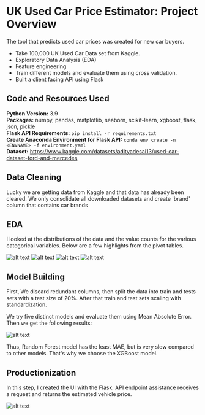 # UK Used Car Price Estimator: Project Overview 
The tool that predicts used car prices was created for new car buyers.
* Take 100,000 UK Used Car Data set from Kaggle.
* Exploratory Data Analysis (EDA)
* Feature engineering
* Train different models and evaluate them using cross validation.
* Built a client facing API using Flask 

## Code and Resources Used 
**Python Version:** 3.9  
**Packages:** numpy, pandas, matplotlib, seaborn, scikit-learn, xgboost, flask, json, pickle  
**Flask API Requirements:**  ```pip install -r requirements.txt```  
**Create Anaconda Environment for Flask API:**  ```conda env create -n <ENVNAME> -f environment.yaml```  
**Dataset:** https://www.kaggle.com/datasets/adityadesai13/used-car-dataset-ford-and-mercedes 

## Data Cleaning
Lucky we are getting data from Kaggle and that data has already been cleared. We only consolidate all downloaded datasets and create 'brand' column 
that contains car brands
## EDA
I looked at the distributions of the data and the value counts for the various categorical variables. Below are a few highlights from the pivot tables. 

![alt text](https://github.com/polaternez/predicting_used_car_price_UK/blob/master/reports/figures/price_dist.jpg "Car Price Distribution")
![alt text](https://github.com/polaternez/predicting_used_car_price_UK/blob/master/reports/figures/age.jpg "Car Price by Age")
![alt text](https://github.com/polaternez/predicting_used_car_price_UK/blob/master/reports/figures/brand.jpg "Car Price by Brand")
![alt text](https://github.com/polaternez/predicting_used_car_price_UK/blob/master/reports/figures/correlation.jpg "Correlation")

## Model Building 

First, We discard redundant columns, then split the data into train and tests sets with a test size of 20%. After that train and test sets scaling with standardization.   

We try five distinct models and evaluate them using Mean Absolute Error. Then we get the following results:

![alt text](https://github.com/polaternez/predicting_used_car_price_UK/blob/master/reports/figures/model_performance.png "Model Performances")

Thus, Random Forest model has the least MAE, but is very slow compared to other models. That's why we choose the XGBoost model.

## Productionization 
In this step, I created the UI with the Flask. API endpoint assistance receives a request and returns the estimated vehicle price.

![alt text](https://github.com/polaternez/predicting_used_car_price_UK/blob/master/reports/figures/flask-api.png "UK Used Car Price Estimator")


